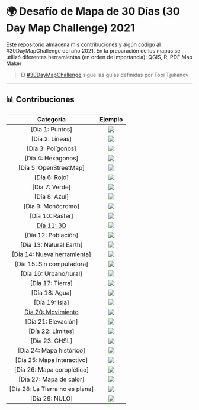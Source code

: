 # 🌍 Desafío de Mapa de 30 Días (30 Day Map Challenge) 2021

Este repositorio almacena mis contribuciones y algún código al #30DayMapChallenge del año 2021.
En la preparación de los mapas se utilizó diferentes herramientas (en orden de importancia): QGIS, R, PDF Map Maker 

> El [#30DayMapChallenge](https://github.com/tjukanovt/30DayMapChallenge) sigue las guías definidas por Topi Tjukanov

---

## 📊 Contribuciones

| Categoría             |  Ejemplo |
:-------------------------:|:-------------------------:
[Día 1: Puntos]  |  ![](contribuciones/d01.png)
[Día 2: Líneas]  |  ![](contribuciones/d02.png)
[Día 3: Polígonos]  |  ![](contribuciones/d03.png)
[Día 4: Hexágonos]  |  ![](contribuciones/d04.png)
[Día 5: OpenStreetMap]  |  ![](contribuciones/d05.png)
[Día 6: Rojo]  |  ![](contribuciones/d06.png)
[Día 7: Verde]  |  ![](contribuciones/d07.png)
[Día 8: Azul]  |  ![](contribuciones/d08.png)
[Día 9: Monócromo]  |  ![](contribuciones/d09.png)
[Día 10: Ráster]  |  ![](contribuciones/d10.png)
[Día 11: 3D](codigo/d11/sajama_raytracing.R)  |  ![](contribuciones/d11.png)
[Día 12: Población]  |  ![](contribuciones/d12.png)
[Día 13: Natural Earth]  |  ![](contribuciones/d13.jpeg)
[Día 14: Nueva herramienta]  |  ![](contribuciones/d14.png)
[Día 15: Sin computadora]  |  ![](contribuciones/d15.jpeg)
[Día 16: Urbano/rural]  |  ![](contribuciones/d16.png)
[Día 17: Tierra]  |  ![](contribuciones/d17.png)
[Día 18: Agua]  |  ![](contribuciones/d18.png)
[Día 19: Isla]  |  ![](contribuciones/d19.png)
[Día 20: Movimiento](contribuciones/bol_sismos.gif)  |  ![](contribuciones/d20.png)
[Día 21: Elevación]  |  ![](contribuciones/d21.png)
[Día 22: Límites]  |  ![](contribuciones/d22.png)
[Día 23: GHSL]  |  ![](contribuciones/d23.png)
[Día 24: Mapa histórico]  |  ![](contribuciones/d24.jpeg)
[Día 25: Mapa interactivo]  |  ![](contribuciones/d25.jpeg)
[Día 26: Mapa coroplético]  |  ![](contribuciones/d26.png)
[Día 27: Mapa de calor]  |  ![](contribuciones/d27.png)
[Día 28: La Tierra no es plana]  |  ![](contribuciones/d28.jpeg)
[Día 29: NULO]  |  ![](contribuciones/d29.png)
